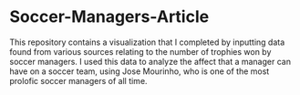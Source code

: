 # Soccer-Managers-Article

This repository contains a visualization that I completed by inputting data found from various sources relating to the number of trophies won by soccer managers. I used this data to analyze the affect that a manager can have on a soccer team, using Jose Mourinho, who is one of the most prolofic soccer managers of all time.
